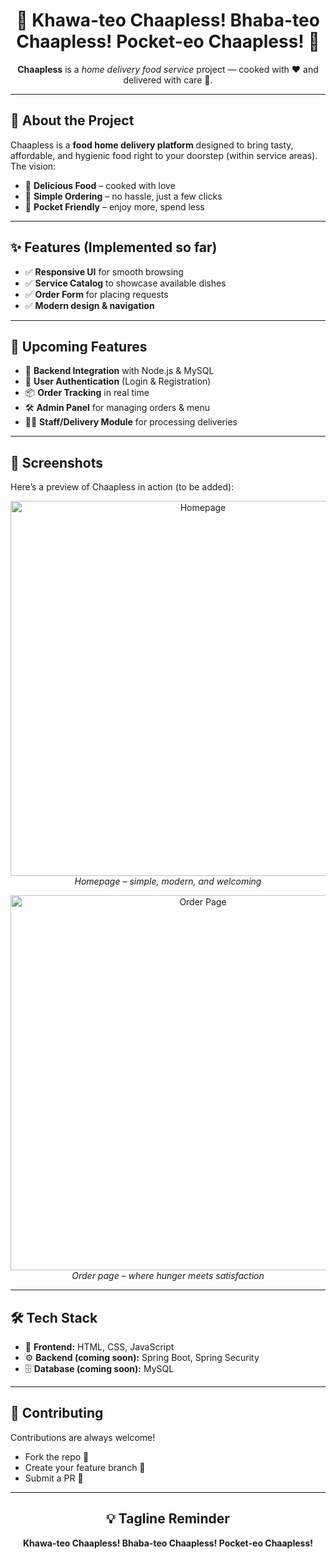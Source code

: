 <h1 align="center">🍴 Khawa-teo Chaapless! Bhaba-teo Chaapless! Pocket-eo Chaapless! 🍴</h1>

<p align="center">
  <b>Chaapless</b> is a <i>home delivery food service</i> project — cooked with ❤️ and delivered with care 🚚.  
</p>

---

## 📖 About the Project
Chaapless is a **food home delivery platform** designed to bring tasty, affordable, and hygienic food right to your doorstep (within service areas).  
The vision:  

- 🥘 **Delicious Food** – cooked with love  
- 📲 **Simple Ordering** – no hassle, just a few clicks  
- 💸 **Pocket Friendly** – enjoy more, spend less  

---

## ✨ Features (Implemented so far)
- ✅ **Responsive UI** for smooth browsing  
- ✅ **Service Catalog** to showcase available dishes  
- ✅ **Order Form** for placing requests  
- ✅ **Modern design & navigation**  

---

## 🔮 Upcoming Features
- 🚀 **Backend Integration** with Node.js & MySQL  
- 🔐 **User Authentication** (Login & Registration)  
- 📦 **Order Tracking** in real time  
- 🛠 **Admin Panel** for managing orders & menu  
- 👨‍🍳 **Staff/Delivery Module** for processing deliveries  

---

## 📸 Screenshots
Here’s a preview of Chaapless in action (to be added):  

<p align="center">
  <img src="./screenshots/homepage.png" alt="Homepage" width="600"/>  
  <br>
  <i>Homepage – simple, modern, and welcoming</i>
</p>

<p align="center">
  <img src="./screenshots/order.png" alt="Order Page" width="600"/>  
  <br>
  <i>Order page – where hunger meets satisfaction</i>
</p>

---

## 🛠️ Tech Stack
- 🎨 **Frontend:** HTML, CSS, JavaScript  
- ⚙️ **Backend (coming soon):** Spring Boot, Spring Security  
- 🗄 **Database (coming soon):** MySQL  

---

## 🤝 Contributing
Contributions are always welcome!  
- Fork the repo 🍴  
- Create your feature branch 🌿  
- Submit a PR 🚀  

---

<h2 align="center">💡 Tagline Reminder</h2>
<p align="center"><b>Khawa-teo Chaapless! Bhaba-teo Chaapless! Pocket-eo Chaapless!</b></p>
